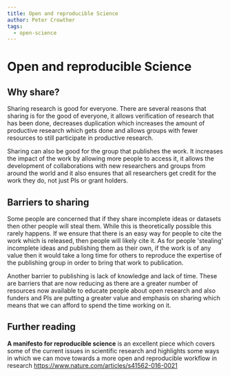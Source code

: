 ```yaml
---
title: Open and reproducible Science
author: Peter Crowther
tags: 
  - open-science
---
```

# Open and reproducible Science

## Why share?

Sharing research is good for everyone. There are several reasons that sharing is for the good of everyone, it allows verification of research that has been done, decreases duplication which increases the amount of productive research which gets done and allows groups with fewer resources to still participate in productive research.

Sharing can also be good for the group that publishes the work. It increases the impact of the work by allowing more people to access it, it allows the development of collaborations with new researchers and groups from around the world and it also ensures that all researchers get credit for the work they do, not just PIs or grant holders.

## Barriers to sharing

Some people are concerned that if they share incomplete ideas or datasets then other people will steal them. While this is theoretically possible this rarely happens. If we ensure that there is an easy way for people to cite the work which is released, then people will likely cite it. As for people 'stealing' incomplete ideas and publishing them as their own, if the work is of any value then it would take a long time for others to reproduce the expertise of the publishing group in order to bring that work to publication.

Another barrier to publishing is lack of knowledge and lack of time. These are barriers that are now reducing as there are a greater number of resources now available to educate people about open research and also funders and PIs are putting a greater value and emphasis on sharing which means that we can afford to spend the time working on it.

## Further reading

**A manifesto for reproducible science** is an excellent piece which covers some of the current issues in scientific research and highlights some ways in which we can move towards a more open and reproducible workflow in research https://www.nature.com/articles/s41562-016-0021
